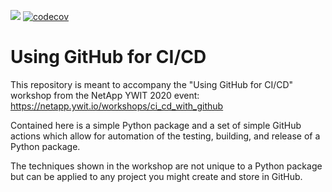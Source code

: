 ![](https://github.com/NetApp-YWIT/ywit_2020_ci_cd_workshop/workflows/build/badge.svg?branch=main)
[![codecov](https://codecov.io/gh/NetApp-YWIT/ywit_2020_ci_cd_workshop/branch/main/graph/badge.svg?token=QPHL12QH4N)](https://codecov.io/gh/NetApp-YWIT/ywit_2020_ci_cd_workshop)

# Using GitHub for CI/CD

This repository is meant to accompany the "Using GitHub for CI/CD" workshop from
the NetApp YWIT 2020 event: https://netapp.ywit.io/workshops/ci_cd_with_github

Contained here is a simple Python package and a set of simple GitHub actions which
allow for automation of the testing, building, and release of a Python package.

The techniques shown in the workshop are not unique to a Python package but can
be applied to any project you might create and store in GitHub.

